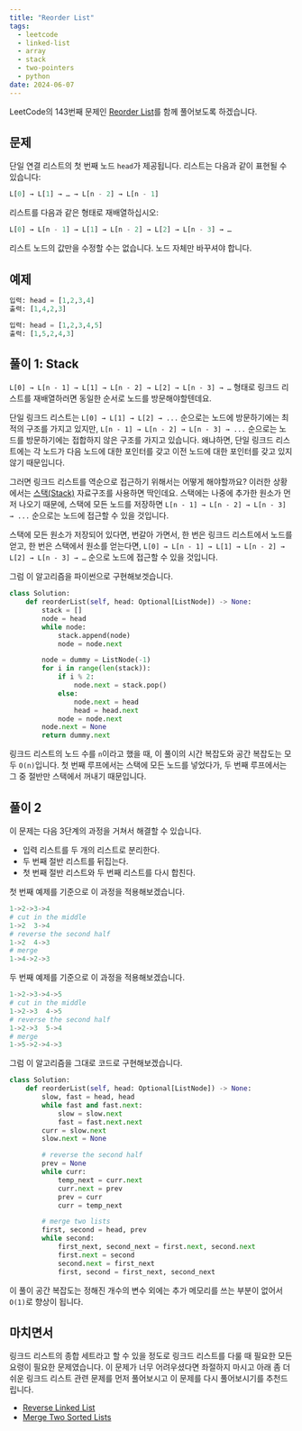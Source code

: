```yaml
---
title: "Reorder List"
tags:
  - leetcode
  - linked-list
  - array
  - stack
  - two-pointers
  - python
date: 2024-06-07
---
```


LeetCode의 143번째 문제인 [Reorder List](https://leetcode.com/problems/reorder-list/)를 함께 풀어보도록 하겠습니다.

## 문제

단일 연결 리스트의 첫 번째 노드 `head`가 제공됩니다. 리스트는 다음과 같이 표현될 수 있습니다:

```py
L[0] → L[1] → … → L[n - 2] → L[n - 1]
```

리스트를 다음과 같은 형태로 재배열하십시오:

```py
L[0] → L[n - 1] → L[1] → L[n - 2] → L[2] → L[n - 3] → …
```

리스트 노드의 값만을 수정할 수는 없습니다. 노드 자체만 바꾸셔야 합니다.

## 예제

```py
입력: head = [1,2,3,4]
출력: [1,4,2,3]
```

```py
입력: head = [1,2,3,4,5]
출력: [1,5,2,4,3]
```

## 풀이 1: Stack

`L[0] → L[n - 1] → L[1] → L[n - 2] → L[2] → L[n - 3] → …` 형태로 링크드 리스트를 재배열하러면 동일한 순서로 노드를 방문해야할텐데요.

단일 링크드 리스트는 `L[0] → L[1] → L[2] → ...` 순으로는 노드에 방문하기에는 최적의 구조를 가지고 있지만, `L[n - 1] → L[n - 2] → L[n - 3] → ...` 순으로는 노드를 방문하기에는 접합하지 않은 구조를 가지고 있습니다.
왜냐하면, 단일 링크드 리스트에는 각 노드가 다음 노드에 대한 포인터를 갖고 이전 노드에 대한 포인터를 갖고 있지 않기 때문입니다.

그러면 링크드 리스트를 역순으로 접근하기 위해서는 어떻게 해야할까요?
이러한 상황에서는 [스택(Stack)](/data-structures/stack/) 자료구조를 사용하면 딱인데요.
스택에는 나중에 추가한 원소가 먼저 나오기 때문에, 스택에 모든 노드를 저장하면 `L[n - 1] → L[n - 2] → L[n - 3] → ...` 순으로는 노드에 접근할 수 있을 것입니다.

스택에 모든 원소가 저장되어 있다면, 번갈아 가면서, 한 번은 링크드 리스트에서 노드를 얻고, 한 번은 스택에서 원소를 얻는다면, `L[0] → L[n - 1] → L[1] → L[n - 2] → L[2] → L[n - 3] → …` 순으로 노드에 접근할 수 있을 것입니다.

그럼 이 알고리즘을 파이썬으로 구현해보겟습니다.

```py
class Solution:
    def reorderList(self, head: Optional[ListNode]) -> None:
        stack = []
        node = head
        while node:
            stack.append(node)
            node = node.next

        node = dummy = ListNode(-1)
        for i in range(len(stack)):
            if i % 2:
                node.next = stack.pop()
            else:
                node.next = head
                head = head.next
            node = node.next
        node.next = None
        return dummy.next
```

링크드 리스트의 노드 수를 `n`이라고 했을 때, 이 풀이의 시간 복잡도와 공간 복잡도는 모두 `O(n)`입니다.
첫 번째 루프에서는 스택에 모든 노드를 넣었다가, 두 번째 루프에서는 그 중 절반만 스택에서 꺼내기 때문입니다.

## 풀이 2

이 문제는 다음 3단계의 과정을 거쳐서 해결할 수 있습니다.

- 입력 리스트를 두 개의 리스트로 분리한다.
- 두 번째 절반 리스트를 뒤집는다.
- 첫 번째 절반 리스트와 두 번째 리스트를 다시 합친다.

첫 번째 예제를 기준으로 이 과정을 적용해보겠습니다.

```py
1->2->3->4
# cut in the middle
1->2  3->4
# reverse the second half
1->2  4->3
# merge
1->4->2->3
```

두 번째 예제를 기준으로 이 과정을 적용해보겠습니다.

```py
1->2->3->4->5
# cut in the middle
1->2->3  4->5
# reverse the second half
1->2->3  5->4
# merge
1->5->2->4->3
```

그럼 이 알고리즘을 그대로 코드로 구현해보겠습니다.

```py
class Solution:
    def reorderList(self, head: Optional[ListNode]) -> None:
        slow, fast = head, head
        while fast and fast.next:
            slow = slow.next
            fast = fast.next.next
        curr = slow.next
        slow.next = None

        # reverse the second half
        prev = None
        while curr:
            temp_next = curr.next
            curr.next = prev
            prev = curr
            curr = temp_next

        # merge two lists
        first, second = head, prev
        while second:
            first_next, second_next = first.next, second.next
            first.next = second
            second.next = first_next
            first, second = first_next, second_next
```

이 풀이 공간 복잡도는 정해진 개수의 변수 외에는 추가 메모리를 쓰는 부분이 없어서 `O(1)`로 향상이 됩니다.

## 마치면서

링크드 리스트의 종합 세트라고 할 수 있을 정도로 링크드 리스트를 다룰 때 필요한 모든 요령이 필요한 문제였습니다.
이 문제가 너무 어려우셨다면 좌절하지 마시고 아래 좀 더 쉬운 링크드 리스트 관련 문제를 먼저 풀어보시고 이 문제를 다시 풀어보시기를 추천드립니다.

- [Reverse Linked List](/problems/reverse-linked-list/)
- [Merge Two Sorted Lists](/problems/merge-two-sorted-lists/)
